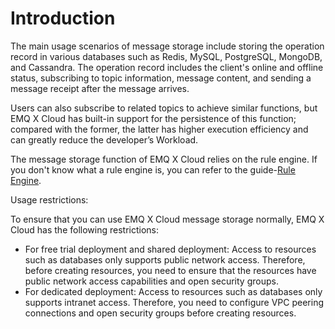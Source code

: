 # Introduction

The main usage scenarios of message storage include storing the operation record in various databases such as Redis, MySQL, PostgreSQL, MongoDB, and Cassandra. The operation record includes the client's online and offline status, subscribing to topic information, message content, and sending a message receipt after the message arrives.

Users can also subscribe to related topics to achieve similar functions, but EMQ X Cloud has built-in support for the persistence of this function; compared with the former, the latter has higher execution efficiency and can greatly reduce the developer’s Workload.

The message storage function of EMQ X Cloud relies on the rule engine. If you don't know what a rule engine is, you can refer to the guide-[Rule Engine](../deployments/dashboard/rule_engine/README.md).

Usage restrictions:

To ensure that you can use EMQ X Cloud message storage normally, EMQ X Cloud has the following restrictions:

- For free trial deployment and shared deployment: Access to resources such as databases only supports public network access. Therefore, before creating resources, you need to ensure that the resources have public network access capabilities and open security groups.
- For dedicated deployment: Access to resources such as databases only supports intranet access. Therefore,  you need to configure VPC peering connections and open security groups before creating resources.